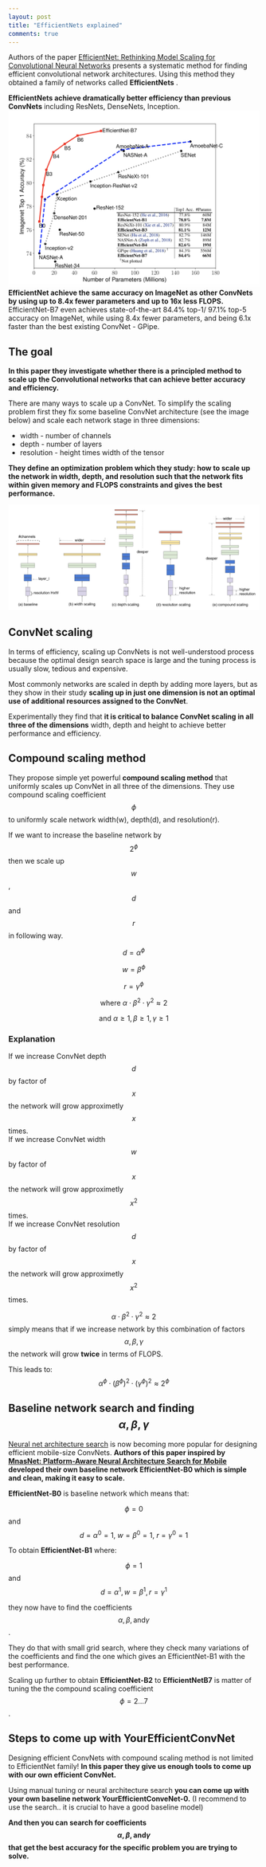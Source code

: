 ```yaml
---
layout: post
title: "EfficientNets explained"
comments: true
---
```


Authors of the paper [EfficientNet: Rethinking Model Scaling for Convolutional Neural Networks](https://arxiv.org/abs/1905.11946) presents a systematic method for finding efficient convolutional network architectures. Using this method they obtained a family of networks called **EfficientNets** . 

**EfficientNets achieve dramatically better efficiency than previous ConvNets** including ResNets, DenseNets, Inception. 
![accuracy](/img/efficientnet/accuracy.png)
**EfficientNet achieve the same accuracy on ImageNet as other ConvNets by using up to 8.4x fewer parameters and up to 16x less FLOPS.** EfficientNet-B7 even achieves state-of-the-art 84.4% top-1/ 97.1% top-5 accuracy on ImageNet, while using 8.4x fewer parameters, and being 6.1x faster than the best existing ConvNet -  GPipe. 


## The goal

**In this paper they investigate whether there is a principled method to scale up the Convolutional networks that can achieve better accuracy and efficiency.**

There are many ways to scale up a ConvNet. To simplify the scaling problem first they fix some baseline ConvNet architecture (see the image below) and scale each network stage in three dimensions:
- width - number of channels
- depth - number of layers
- resolution - height times width of the tensor

**They define an optimization problem which they study: how to scale up the network in width, depth, and resolution such that the network fits within given memory and FLOPS constraints and gives the best performance.**

![scaling](/img/efficientnet/scaling.png)

## ConvNet scaling

In terms of efficiency, scaling up ConvNets is not well-understood process because the optimal design search space is large and the tuning process is usually slow, tedious and expensive. 

Most commonly networks are scaled in depth by adding more layers, but as they show in their study **scaling up in just one dimension is not an optimal use of additional resources assigned to the ConvNet**. 

Experimentally they find that **it is critical to balance ConvNet scaling in all three of the dimensions** width, depth and height to achieve better performance and efficiency. 

##  Compound scaling method

They propose simple yet powerful **compound scaling method**  that uniformly scales up ConvNet in all three of the dimensions.
They use compound scaling coefficient  $$ \phi $$ to uniformly scale network width(w), depth(d), and resolution(r).

If we want to increase the baseline network by $$ 2^{\phi} $$ then we scale up $$ w $$, $$ d $$ and $$ r $$ in following way.

$$d=\alpha^{\phi}$$

$$w=\beta^{\phi}$$

$$r=\gamma^{\phi}$$

$$\text{where   }   \alpha \cdot \beta^{2} \cdot \gamma^{2} \approx 2 $$ 

$$\text{and  }   \alpha \geq 1, \beta \geq 1, \gamma \geq 1 $$


### Explanation

If we increase ConvNet depth $$ d $$ by factor of $$ x $$  the network will grow approximetly $$ x $$ times. <br/>
If we increase ConvNet width $$ w $$ by factor of $$ x $$  the network will grow approximetly $$ x^2 $$ times. <br/>
If we increase ConvNet resolution $$ d $$ by factor of $$ x $$  the network will grow approximetly $$ x^2 $$ times. <br/>

$$ \alpha \cdot \beta^{2} \cdot \gamma^{2} \approx 2 $$  simply means that if we increase network by this combination of factors $$ \alpha, \beta, \gamma  $$ the network will grow **twice** in terms of FLOPS. 

This leads to:
$$ \alpha^{\phi} \cdot (\beta^{\phi})^{2} \cdot (\gamma^{\phi})^{2} \approx 2^{\phi} $$

 
##  Baseline network search and finding $$ \alpha, \beta, \gamma $$

[Neural net architecture search](https://en.wikipedia.org/wiki/Neural_architecture_search) is now becoming more popular for designing efficient mobile-size ConvNets. **Authors of this paper inspired by [MnasNet: Platform-Aware Neural Architecture Search for Mobile](https://arxiv.org/pdf/1807.11626.pdf) developed their own baseline network EfficientNet-B0 which is simple and clean, making it easy to scale.**

**EfficientNet-B0** is baseline network which means that:

$$\phi = 0 $$ and $$ d = {\alpha}^0 = 1,\  w = {\beta}^0 = 1,   \   r = {\gamma}^0 = 1$$ 

To obtain **EfficientNet-B1** where:

$$ \phi = 1 $$ and $$ d = {\alpha}^1, w = {\beta}^1, r = {\gamma}^1 $$ 

they now have to find the coefficients $$ \alpha, \beta,\text{and} \gamma$$ .

They do that with small grid search, where they check many variations of the coefficients and find the one which gives an EfficientNet-B1 with the best performance.

Scaling up further to obtain **EfficientNet-B2** to **EfficientNetB7** is matter of tuning the the compound scaling coefficient $$ \phi = 2 \ldots 7$$.


## Steps to come up with YourEfficientConvNet

Designing efficient ConvNets with compound scaling method is not limited to EfficientNet family! **In this paper they give us enough tools to come up with our own efficient ConvNet.** 

Using manual tuning or neural architecture search **you can come up with your own baseline network YourEfficientConveNet-0.** (I recommend to use the search.. it is crucial to have a good baseline model)

**And then you can search for coefficients $$ \alpha, \beta,\text{and} \gamma$$ that get the best accuracy for the specific problem you are trying to solve.**

